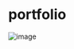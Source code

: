 # portfolio
![image](https://user-images.githubusercontent.com/102560488/168176443-37282f32-0e6c-477c-810b-027fe8485804.png)
